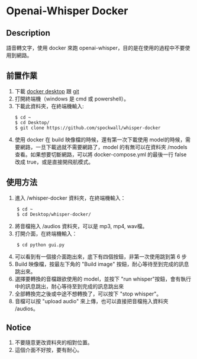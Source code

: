 # Openai-Whisper Docker

## Description
語音轉文字，使用 docker 來跑 openai-whisper，目的是在使用的過程中不要使用到網路。


## 前置作業
1. 下載 [docker desktop](https://www.docker.com/products/docker-desktop/) 跟 [git](https://git-scm.com/downloads)
2. 打開終端機（windows 是 cmd 或 powershell）。
4. 下載此資料夾，在終端機輸入:
    ```shellscript=
    $ cd ~
    $ cd Desktop/
    $ git clone https://github.com/spockwall/whisper-docker
    ```
5. 使用 docker 在 build 映像檔的時候，還有第一次下載使用 model的時候，需要網路，一旦下載過就不需要網路了，model 的有無可以在資料夾 /models 查看。如果想要切斷網路，可以將 docker-compose.yml 的最後一行 false 改成 true，或是直接開飛航模式。

## 使用方法
1. 進入 /whisper-docker 資料夾，在終端機輸入：
```shellscript=
    $ cd ~
    $ cd Desktop/whisper-docker/
```
2. 將音檔拖入 /audios 資料夾，可以是 mp3, mp4, wav檔。
3. 打開介面，在終端機輸入：
```shellscript=
    $ cd python gui.py
```
4. 可以看到有一個接介面跑出來，底下有四個按鈕，非第一次使用跳到第 6 步
5. Build 映像檔，按最左下角的 "Build image" 按鈕，耐心等待至到完成的訊息跳出來。
6. 選擇要轉換的音檔跟欲使用的 model，並按下 "run whisper"按鈕，會有執行中的訊息跳出，耐心等待至到完成的訊息跳出來
7. 全部轉換完之後或中途不想轉換了，可以按下 "stop  whisper"。
8. 音檔可以按 "upload audio" 來上傳，也可以直接把音檔拖入資料夾 /audios。

## Notice
1. 不要隨意更改資料夾的相對位置。
2. 這個介面不好按，要有耐心。